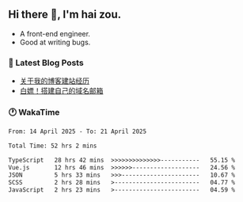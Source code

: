 ## Hi there 👋, I'm hai zou.

- A front-end engineer.
- Good at writing bugs.

### 📖 Latest Blog Posts
<!-- BLOG-POST-LIST:START -->
- [关于我的博客建站经历](https://www.izou.top/2025/01/blog-site-build/)
- [白嫖！搭建自己的域名邮箱](https://www.izou.top/2025/01/domain-mail/)
<!-- BLOG-POST-LIST:END -->

### 🕐 WakaTime
<!--START_SECTION:waka-->

```txt
From: 14 April 2025 - To: 21 April 2025

Total Time: 52 hrs 2 mins

TypeScript   28 hrs 42 mins  >>>>>>>>>>>>>>-----------   55.15 %
Vue.js       12 hrs 46 mins  >>>>>>-------------------   24.56 %
JSON         5 hrs 33 mins   >>>----------------------   10.67 %
SCSS         2 hrs 28 mins   >------------------------   04.77 %
JavaScript   2 hrs 23 mins   >------------------------   04.59 %
```

<!--END_SECTION:waka-->
